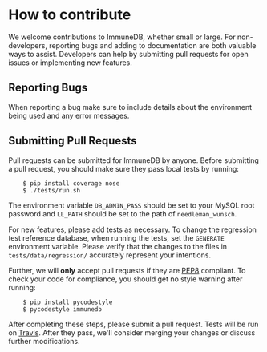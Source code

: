 # How to contribute
We welcome contributions to ImmuneDB, whether small or large.  For non-developers,
reporting bugs and adding to documentation are both valuable ways to assist.
Developers can help by submitting pull requests for open issues or implementing
new features.

## Reporting Bugs
When reporting a bug make sure to include details about the environment being
used and any error messages.

## Submitting Pull Requests
Pull requests can be submitted for ImmuneDB by anyone.  Before submitting a pull
request, you should make sure they pass local tests by running:

        $ pip install coverage nose
        $ ./tests/run.sh

The environment variable `DB_ADMIN_PASS` should be set to your MySQL
root password and `LL_PATH` should be set to the path of `needleman_wunsch`.

For new features, please add tests as necessary.  To change the regression test
reference database, when running the tests, set the `GENERATE` environment
variable.  Please verify that the changes to the files in `tests/data/regression/`
accurately represent your intentions.

Further, we will **only** accept pull requests if they are
[PEP8](https://www.python.org/dev/peps/pep-0008/) compliant.  To check your code
for compliance, you should get no style warning after running:

        $ pip install pycodestyle
        $ pycodestyle immunedb

After completing these steps, please submit a pull request.  Tests will be run
on [Travis](https://travis-ci.com/arosenfeld/immunedb).  After they pass, we'll
consider merging your changes or discuss further modifications.

